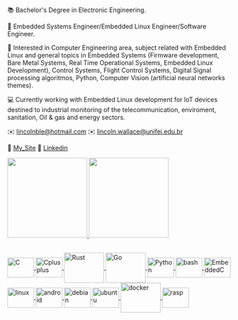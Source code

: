    :books: Bachelor's Degree in Electronic Engineering.
   
   📡 Embedded Systems Engineer/Embedded Linux Engineer/Software Engineer.

   :pushpin: Interested in Computer Engineering area, subject related with Embedded Linux and general topics in Embedded Systems (Firmware development, Bare Metal Systems, Real Time Operational Systems, Embedded Linux Development), Control Systems, Flight Control Systems, Digital Signal processing algoritmos, Python, Computer Vision (artificial neural networks themes).
   
   :computer: Currently working with Embedded Linux development for IoT devices destined to industrial monitoring of the telecommunication, enviroment, sanitation, Oil & gas and energy sectors. 
            
  ✉️ lincolnble@hotmail.com
  ✉️ lincoln.wallace@unifei.edu.br
  
  🔗 [My_Site](http://bit.ly/CV_LINCOLN "Lincoln's website")      🔗 [Linkedin](https://www.linkedin.com/in/lincoln-wallace-64ab29138/ "Lincoln's Linkedin")
  
 <div>
  <a href="http://bit.ly/CV_LINCOLN">
  <img height="180em" src="https://github-readme-stats.vercel.app/api?username=LOCNNIL&show_icons=true&theme=github_dark&include_all_commits=true&count_private=true"/>
  <img height="180em" src="https://github-readme-stats.vercel.app/api/top-langs/?username=LOCNNIL&layout=compact&langs_count=7&theme=github_dark"/>
</div>
   
<div style="display: inline_block"><br>
          
  <img align="center" alt="C" height="45" width="60" img src="https://cdn.jsdelivr.net/gh/devicons/devicon/icons/c/c-original.svg"></img>
  <img align="center" alt="Cplusplus" height="45" width="60" img src="https://cdn.jsdelivr.net/gh/devicons/devicon/icons/cplusplus/cplusplus-original.svg"></img>
  <img align="center" alt="Rust" height="67.5" width="90" src="https://cdn.jsdelivr.net/gh/devicons/devicon/icons/rust/rust-plain.svg"></img>
  <img align="center" alt="Go" height="67.5" width="90" src="https://cdn.jsdelivr.net/gh/devicons/devicon/icons/go/go-original-wordmark.svg"></img>
  <img align="center" alt="Python" height="45" width="60" src="https://cdn.jsdelivr.net/gh/devicons/devicon/icons/python/python-original.svg"></img>
  <img align="center" alt="bash"  height="45" width="60" src="https://cdn.jsdelivr.net/gh/devicons/devicon/icons/bash/bash-original.svg"></img>
  <img align="center" alt="EmbeddedC" height="45" width="60" img src="https://cdn.jsdelivr.net/gh/devicons/devicon/icons/embeddedc/embeddedc-original.svg"></img>
  <br />
  <img align="center" alt="linux"  height="45" width="60" src="https://icongr.am/devicon/linux-original.svg"></img>
  <img align="center" alt="android"  height="45" width="60" src="https://cdn.jsdelivr.net/gh/devicons/devicon/icons/android/android-original.svg"></img>
  <img align="center" alt="debian"  height="45" width="60" src="https://cdn.jsdelivr.net/gh/devicons/devicon/icons/debian/debian-original.svg"></img>
  <img align="center" alt="ubuntu"  height="45" width="60" src="https://cdn.jsdelivr.net/gh/devicons/devicon/icons/ubuntu/ubuntu-plain.svg"></img>
  <img align="center" alt="docker"  height="67.5" width="90" src="https://cdn.jsdelivr.net/gh/devicons/devicon/icons/docker/docker-original.svg"></img>
  <img align="center" alt="rasp"  height="45" width="60" src="https://cdn.jsdelivr.net/gh/devicons/devicon/icons/raspberrypi/raspberrypi-original.svg"></img>
</div>
<!--Remeber to add a gif  here!-->
